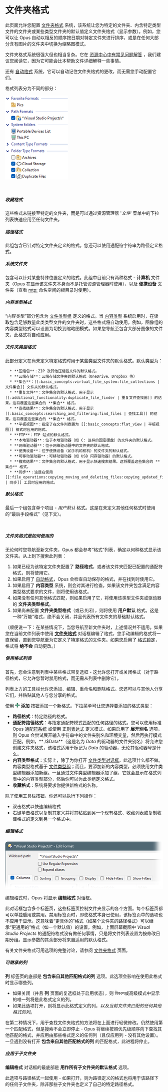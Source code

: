 # 文件夹格式

此页面允许您配置 [文件夹格式](/Manual/basic_concepts/folder_options/folder_formats.zh.md) 系统，该系统让您为特定的文件夹、内含特定类型文件的文件夹或某些类型文件夹的默认值定义文件夹格式（显示参数）。例如，您可以让 Opus 自动以相反的顺序按日期对特定文件夹进行排序，或是在任何大部分含有图片的文件夹中切换为缩略图模式。

文件夹格式系统很强大但也相当复杂。它在 [资源中心中有常见问题解答](https://resource.dopus.com/t/folder-formats-quick-guide/1313) ，我们建议您阅读它，因为它可能会比本帮助文件详细解释一些事情。

还有 [自动格式](/Manual/preferences/preferences_categories/folders/folder_formats/automatic_formats.zh.md) 系统，它可以自动记住文件夹格式的更改，而无需您手动配置它们。

格式列表分为不同的部分：

![](/Manual/images/media/13/folder_formats.png)

 

##### 收藏格式

这些格式未链接至特定的文件夹，而是可以通过资源管理器 '*文件*' 菜单中的下拉列表快速应用至任何文件夹。

##### 路径格式

此组包含已针对特定文件夹定义的格式。您还可以使用通配符字符串为路径定义格式。

##### 系统文件夹

包含可以针对某些特殊位置定义的格式。此组中目前只有两种格式 - **计算机** 文件夹（Opus 在显示该文件夹本身而不是托管资源管理器时使用），以及 **便携设备** 文件夹（查看 [mtp:](/Manual/basic_concepts/virtual_file_system/mtp.zh.md) 命名空间的根目录时使用）。

##### 内容类型格式

“内容类型”部分包含为 [文件类型组](/Manual/file_types/file_type_groups.zh.md) 定义的格式。当 [内容类型](/Manual/basic_concepts/folder_options/content_types.zh.md) 系统启用时，在读取包含足够数量此类类型文件的文件夹时，这些格式将自动使用。例如，图像组的内容类型格式可以设置为切换到缩略图模式。如果您导航至包含大部分图像的文件夹，此格式将自动应用。

##### 文件夹类型格式

此部分定义在尚未定义特定格式时用于某些类型文件夹的默认格式。默认类型为：

      * **压缩包**：ZIP 及其他压缩包文件的默认格式。
      * **云端存储**：云端存储文件夹的默认格式（OneDrive、Dropbox 等）
      * **集合**：[[:basic_concepts:virtual_file_system:file_collections | 文件集合]] 文件夹的默认格式。
      * **重复文件**：文件集合的默认格式，用于显示 [[:additional_functionality:duplicate_file_finder | 重复文件查找器]] 的结果。这将覆盖这些集合的 **集合** 格式。
      * **查找结果**：文件集合的默认格式，用于显示 [[:basic_concepts:searching_and_filtering:find_files | 查找工具]] 的结果。这将覆盖这些集合的 **集合** 格式。
      * **平板视图**：指定了在文件列表置为 [[:basic_concepts:flat_view | 平板视图]] 模式时应用的格式。
      * **FTP**：FTP 站点的默认格式。
      * **本地驱动器**：位于本地驱动器（如 C: 这样的固定硬盘）的文件夹的默认格式。
      * **网络驱动器**：位于网络驱动器中的文件夹的默认格式。
      * **便携设备**：位于便携设备（如手机和相机）的文件夹的默认格式。
      * **可移动驱动器**：可移动驱动器（如 USB 闪存驱动器）的默认格式。
      * **搜索结果**：文件集合的默认格式，用于显示快速搜索结果。这将覆盖这些集合的 **集合** 格式。
      * **同步**：这是在使用 [[:file_operations:copying_moving_and_deleting_files:copying_updated_files:synchronize | 同步]] 工具时应用的格式。

##### 默认格式

最后一个组包含单个项目 - *用户默认* 格式。这是在未定义其他任何格式时使用的“最后手段格式”（见下文）。

 

##### 文件夹格式是如何使用的

无论何时您导航至新文件夹，Opus 都会参考“格式”列表，确定以何种格式显示该文件夹。从上到下搜索此列表：

1. 如果已经为该特定文件夹配置了 **路径格式**，或者该文件夹匹配已配置的通配符格式，则将使用它。
2. 如果启用了 [自动格式](/Manual/preferences/preferences_categories/folders/folder_formats/automatic_formats.zh.md)，Opus 会检查自动保存的格式，并在找到时使用它。
3. 如果启用了 **内容类型** 系统，则会对其进行检查。如果该文件夹包含满足内容类型格式要求的文件，则将使用该格式。
4. 如果没有任何其他格式匹配，则如果启用了它，将使用该类型文件夹或驱动器的 **文件夹类型格式**。
5. 如果尚未配置 **文件夹类型格式**（或已关闭），则将使用 **用户默认** 格式。这是一种“万能”格式，绝不会关闭，并且代表所有文件夹的基础默认格式。

（顺便说一下：在某些情况下，当您导航至新文件夹时，上述情况并不适用。如果您在当前文件列表中使用 **[文件夹格式](/Manual/basic_concepts/folder_options/README.zh.md)** 对话框编辑了格式，您手动编辑的格式将一直保留，直到您导航至为它定义了特定格式的文件夹。如果您启用了 [格式锁定](/Manual/basic_concepts/folder_options/locking_the_format.zh.md)，格式将 **绝不会** 自动更改。）

##### 使用格式列表

首先，您会注意到列表中某些格式带复选框 - 这允许您打开或关闭格式（对于路径格式，它允许您暂时禁用格式，而无需从列表中删除它）。

列表上方的工具栏允许您添加、编辑、重命名和删除格式。您还可以与其他人分享它们，并粘贴其他人与您分享的格式。

使用 ![](/Manual/images/media/13/button_add.png) **添加** 按钮添加一个新格式。下拉菜单可让您选择要添加的格式类型：

- **路径格式**：特定路径的格式。
- **通配符路径格式**：与指定通配符模式匹配的任何路径的格式。您可以使用标准 Opus [通配符系统](/Manual/reference/wildcard_reference/pattern_matching_syntax.zh.md) 或使用 [正则表达式](/Manual/file_operations/renaming_files/advanced_rename/rename_modes/regular_expressions.zh.md) 定义模式。如果启用了 **展开别名** 选项，则 Opus 会尝试展开输入字符串中的文件夹别名和环境变量，然后再执行模式匹配。例如，** /$Data**（这是名为 *Data* 的驱动器的文件夹别名）将允许您创建文件夹格式，该格式适用于标记为 *Data* 的驱动器，无论其驱动器号是什么。
- **内容类型格式**：实际上，除了为你打开 [文件类型对话框](/Manual/file_types/README.zh.md)，此选项什么都不做。内容类型格式基于 [文件类型组](/Manual/file_types/file_type_groups.zh.md)；而且，要添加新的内容类型，必须使用文件类型编辑器添加新组。一旦通过文件类型编辑器添加了组，它就会显示在格式列表中的内容类型部分，然后你可以为此类组定义格式。
- **收藏格式**：系统将要求你提供新格式的名称。

除了使用工具栏按钮，你还可以执行下列操作：

- 双击格式以快速编辑格式
- 右键单击格式以复制其定义并将其粘贴到另一个现有格式、收藏列表或复制收藏格式的定义到另一个格式中。

##### 编辑格式

![](/Manual/images/media/13/format_editor.png)

编辑格式时，Opus 将显示 **编辑格式** 对话框。

此对话框包含多个标签页，这些标签页控制文件夹显示的各个方面。每个标签页都可以单独启用或禁用。禁用标签页时，即使格式本身已使用，该标签页中的选项也不应用于显示。这意味着“更具体的”格式（如某个文件夹的路径格式）可以继承“更通用的”格式（如一个默认值）的设置。例如，上面屏幕截图中 *Visual Studio Projects* 的通配符格式没有做任何事情，只是将文件列表设置为按修改日期分组。显示参数的其余部分将来自适用的默认格式。

有关文件夹格式可用选项的完整讨论，请参阅 [文件夹格式](/Manual/basic_concepts/folder_options/README.zh.md) 页面。

##### 可继承的列

**列** 标签页的底部是 **包含来自其他匹配格式的列** 选项。此选项会影响在使用此格式时显示哪些列。

- 如果关闭（并且 **列** 页面的复选框处于启用状态），则 विवरण或高级模式中显示的唯一列将是此格式定义的列。
- 如果此选项打开，则将显示此格式定义的列，*以及当前文件夹匹配的任何其他格式的列*。

在第二种情况下，用于查找文件夹格式的方法将在上面进行轻微修改。仍然使用第一个匹配格式，但是搜索不会立即停止 - Opus 将继续按照优先级顺序向下查找其他匹配的格式，并应用由那些格式定义的任何列（且仅应用列 - 没有其他设置）。一旦遇到没有打开 **包含来自其他匹配格式的列** 的匹配格式，此进程将停止。

##### 应用于子文件夹

**编辑格式** 对话框的最底部是 **用作所有子文件夹的默认格式** 选项。

此选项与路径格式一起使用 - 如果打开，则为路径定义的格式也将用于该路径下的任何子文件夹，除非那些子文件夹也定义了自己的特定路径格式。